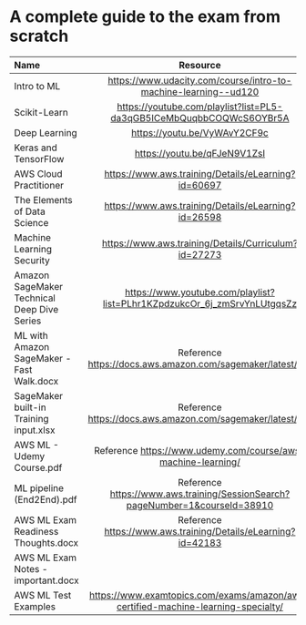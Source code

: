 # A complete guide to the exam from scratch


| Name                                        | Resource                                                                                      |
| :------------------------------------------ | :-------------------------------------------------------------------------------------------: | 
| Intro to ML                                 |<https://www.udacity.com/course/intro-to-machine-learning--ud120>                              |
| Scikit-Learn                                |<https://youtube.com/playlist?list=PL5-da3qGB5ICeMbQuqbbCOQWcS6OYBr5A>                         |
| Deep Learning                               |<https://youtu.be/VyWAvY2CF9c>                                                                 |
| Keras and TensorFlow                        |<https://youtu.be/qFJeN9V1ZsI>                                                                 |
| AWS Cloud Practitioner                      |<https://www.aws.training/Details/eLearning?id=60697>                                          |
| The Elements of Data Science                |<https://www.aws.training/Details/eLearning?id=26598>                                          |
| Machine Learning Security                   |<https://www.aws.training/Details/Curriculum?id=27273>                                         |
| Amazon SageMaker Technical Deep Dive Series |<https://www.youtube.com/playlist?list=PLhr1KZpdzukcOr_6j_zmSrvYnLUtgqsZz>                     |
| ML with Amazon SageMaker - Fast Walk.docx   | Reference <https://docs.aws.amazon.com/sagemaker/latest/dg/>                                  |
| SageMaker built-in Training input.xlsx      | Reference <https://docs.aws.amazon.com/sagemaker/latest/dg/>                                  |
| AWS ML - Udemy Course.pdf                   | Reference <https://www.udemy.com/course/aws-machine-learning/>                                |
| ML pipeline (End2End).pdf                   | Reference <https://www.aws.training/SessionSearch?pageNumber=1&courseId=38910>                |
| AWS ML Exam Readiness Thoughts.docx         | Reference <https://www.aws.training/Details/eLearning?id=42183>                               |
| AWS ML Exam Notes - important.docx          |                                                                                               |
| AWS ML Test Examples                        | <https://www.examtopics.com/exams/amazon/aws-certified-machine-learning-specialty/>           |






